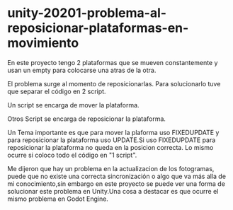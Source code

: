 # unity-20201-problema-al-reposicionar-plataformas-en-movimiento

En este proyecto tengo 2 plataformas que se mueven constantemente y usan un empty para colocarse una atras de la otra.

El problema surge al momento de reposicionarlas.
Para solucionarlo tuve que separar el código en 2 script.

Un script se encarga de mover la plataforma.

Otros Script se encarga de reposicionar la plataforma.


Un Tema importante es que para mover la plaforma uso FIXEDUPDATE
y para reposicionar la plataforma uso UPDATE.Si uso FIXEDUPDATE
para reposicionar la plataforma no queda en la posicion correcta.
Lo mismo ocurre si coloco todo el código en "1 script".


Me dijeron que hay un problema en la actualizacion de los fotogramas,
puede que no existe una correcta sincronización o algo que va más alla
de mi conocimiento,sin embargo en este proyecto se puede ver una forma
de solucionar este problema en Unity.Una cosa a destacar es que ocurre
el mismo problema en Godot Engine.

